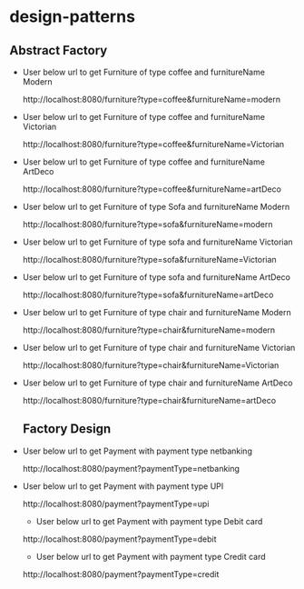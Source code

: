# design-patterns
 ## Abstract Factory
 - User below url to get Furniture of type coffee and furnitureName Modern
   
   http://localhost:8080/furniture?type=coffee&furnitureName=modern
- User below url to get Furniture of type coffee and furnitureName Victorian
  
   http://localhost:8080/furniture?type=coffee&furnitureName=Victorian
- User below url to get Furniture of type coffee and furnitureName ArtDeco
  
   http://localhost:8080/furniture?type=coffee&furnitureName=artDeco

- User below url to get Furniture of type Sofa and furnitureName Modern
  
   http://localhost:8080/furniture?type=sofa&furnitureName=modern
- User below url to get Furniture of type sofa and furnitureName Victorian
  
   http://localhost:8080/furniture?type=sofa&furnitureName=Victorian
- User below url to get Furniture of type sofa and furnitureName ArtDeco
  
   http://localhost:8080/furniture?type=sofa&furnitureName=artDeco

- User below url to get Furniture of type chair and furnitureName Modern
  
   http://localhost:8080/furniture?type=chair&furnitureName=modern
- User below url to get Furniture of type chair and furnitureName Victorian
  
   http://localhost:8080/furniture?type=chair&furnitureName=Victorian
- User below url to get Furniture of type chair and furnitureName ArtDeco
  
   http://localhost:8080/furniture?type=chair&furnitureName=artDeco

   ## Factory Design
 - User below url to get Payment with payment type netbanking
   
   http://localhost:8080/payment?paymentType=netbanking
- User below url to get Payment with payment type UPI
   
   http://localhost:8080/payment?paymentType=upi

  - User below url to get Payment with payment type Debit card
   
   http://localhost:8080/payment?paymentType=debit
  - User below url to get Payment with payment type Credit card 
   
   http://localhost:8080/payment?paymentType=credit
